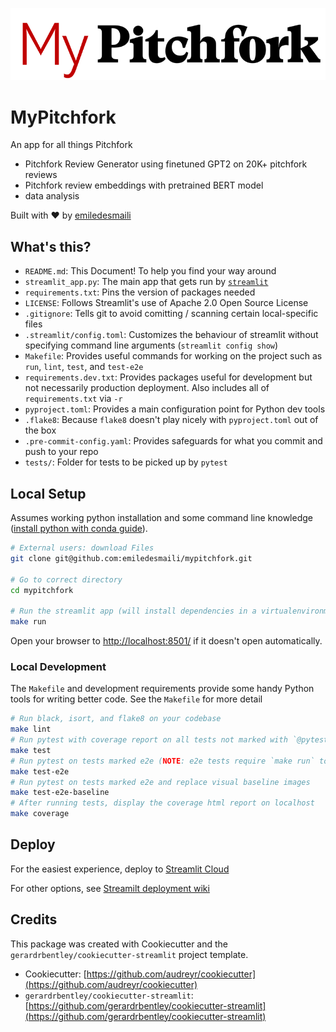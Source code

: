 ![alt text](streamlit_app/assets/app_logo.PNG)
# MyPitchfork

An app for all things Pitchfork

- Pitchfork Review Generator using finetuned GPT2 on 20K+ pitchfork reviews
- Pitchfork review embeddings with pretrained BERT model
- data analysis

Built with ❤️ by [emiledesmaili](https://github.com/emiledesmaili)

## What's this?

- `README.md`: This Document! To help you find your way around
- `streamlit_app.py`: The main app that gets run by [`streamlit`](https://docs.streamlit.io/)
- `requirements.txt`: Pins the version of packages needed
- `LICENSE`: Follows Streamlit's use of Apache 2.0 Open Source License
- `.gitignore`: Tells git to avoid comitting / scanning certain local-specific files
- `.streamlit/config.toml`: Customizes the behaviour of streamlit without specifying command line arguments (`streamlit config show`)
- `Makefile`: Provides useful commands for working on the project such as `run`, `lint`, `test`, and `test-e2e`
- `requirements.dev.txt`: Provides packages useful for development but not necessarily production deployment. Also includes all of `requirements.txt` via `-r`
- `pyproject.toml`: Provides a main configuration point for Python dev tools
- `.flake8`: Because `flake8` doesn't play nicely with `pyproject.toml` out of the box
- `.pre-commit-config.yaml`: Provides safeguards for what you commit and push to your repo
- `tests/`: Folder for tests to be picked up by `pytest`

## Local Setup

Assumes working python installation and some command line knowledge ([install python with conda guide](https://tech.gerardbentley.com/python/beginner/2022/01/29/install-python.html)).

```sh
# External users: download Files
git clone git@github.com:emiledesmaili/mypitchfork.git

# Go to correct directory
cd mypitchfork

# Run the streamlit app (will install dependencies in a virtualenvironment in the folder venv)
make run
```

Open your browser to [http://localhost:8501/](http://localhost:8501/) if it doesn't open automatically.

### Local Development

The `Makefile` and development requirements provide some handy Python tools for writing better code.
See the `Makefile` for more detail

```sh
# Run black, isort, and flake8 on your codebase
make lint
# Run pytest with coverage report on all tests not marked with `@pytest.mark.e2e`
make test
# Run pytest on tests marked e2e (NOTE: e2e tests require `make run` to be running in a separate terminal)
make test-e2e
# Run pytest on tests marked e2e and replace visual baseline images
make test-e2e-baseline
# After running tests, display the coverage html report on localhost
make coverage
```
## Deploy

For the easiest experience, deploy to [Streamlit Cloud](https://streamlit.io/cloud)

For other options, see [Streamilt deployment wiki](https://discuss.streamlit.io/t/streamlit-deployment-guide-wiki/5099)

## Credits

This package was created with Cookiecutter and the `gerardrbentley/cookiecutter-streamlit` project template.

- Cookiecutter: [https://github.com/audreyr/cookiecutter](https://github.com/audreyr/cookiecutter)
- `gerardrbentley/cookiecutter-streamlit`: [https://github.com/gerardrbentley/cookiecutter-streamlit](https://github.com/gerardrbentley/cookiecutter-streamlit)
